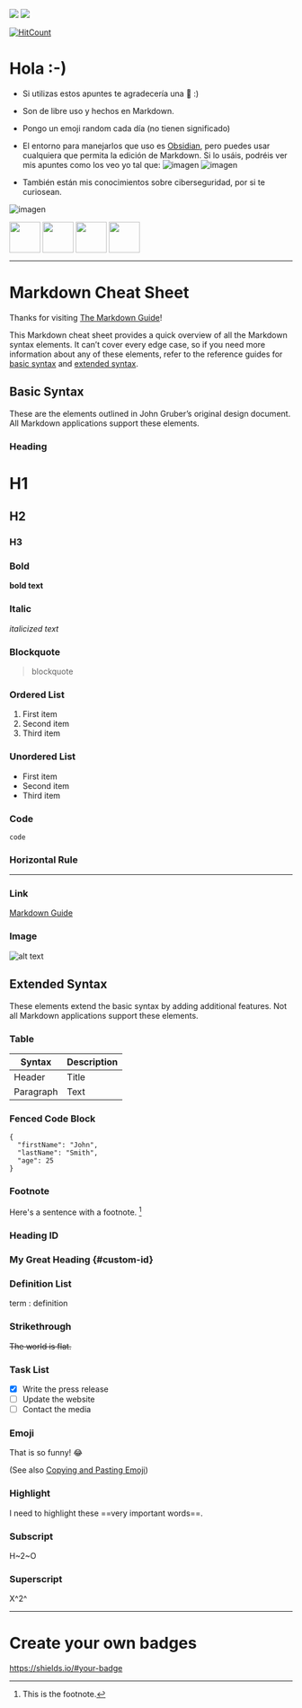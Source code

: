 ![](https://img.shields.io/badge/Markdown-000000?style=for-the-badge&logo=markdown&logoColor=white) ![](https://img.shields.io/badge/Made%20with-Obsidian-blueviolet)

  [![HitCount](https://hits.dwyl.com/gitblanc/Obsidian-Notes.svg?style=flat-square)](http://hits.dwyl.com/gitblanc/Obsidian-Notes)

# Hola :-)
- Si utilizas estos apuntes te agradecería una 🌟 :)
- Son de libre uso y hechos en Markdown.
- Pongo un emoji random cada día (no tienen significado)
- El entorno para manejarlos que uso es [Obsidian](https://obsidian.md/), pero puedes usar cualquiera que permita la edición de Markdown. Si lo usáis, podréis ver mis apuntes como los veo yo tal que:
![imagen](https://user-images.githubusercontent.com/87705461/210357656-2561da7e-66b7-4a6c-a429-205265d15902.png)
![imagen](https://user-images.githubusercontent.com/87705461/210357876-a5223ae3-0e55-4249-a5bd-8193eb2ffc98.png)


- También están mis conocimientos sobre ciberseguridad, por si te curiosean.


![imagen](https://user-images.githubusercontent.com/87705461/210358499-d9ba998a-0e2a-4619-bf64-6a85545024a2.png)

<img src="https://cdn4.iconfinder.com/data/icons/cyber-security-18/65/97-512.png" align="top" width="55" height="55">      <img src="https://cdn4.iconfinder.com/data/icons/cyber-security-18/65/6-512.png" align="top" width="55" height="55">      <img src="https://cdn3.iconfinder.com/data/icons/cyber-security-19/65/39-512.png" align="top" width="55" height="55">      <img src="https://cdn3.iconfinder.com/data/icons/cyber-security-19/65/59-512.png" align="top" width="55" height="55">


---
# Markdown Cheat Sheet

Thanks for visiting [The Markdown Guide](https://www.markdownguide.org)!

This Markdown cheat sheet provides a quick overview of all the Markdown syntax elements. It can’t cover every edge case, so if you need more information about any of these elements, refer to the reference guides for [basic syntax](https://www.markdownguide.org/basic-syntax) and [extended syntax](https://www.markdownguide.org/extended-syntax).

## Basic Syntax

These are the elements outlined in John Gruber’s original design document. All Markdown applications support these elements.

### Heading

# H1
## H2
### H3

### Bold

**bold text**

### Italic

*italicized text*

### Blockquote

> blockquote

### Ordered List

1. First item
2. Second item
3. Third item

### Unordered List

- First item
- Second item
- Third item

### Code

`code`

### Horizontal Rule

---

### Link

[Markdown Guide](https://www.markdownguide.org)

### Image

![alt text](https://www.markdownguide.org/assets/images/tux.png)

## Extended Syntax

These elements extend the basic syntax by adding additional features. Not all Markdown applications support these elements.

### Table

| Syntax | Description |
| ----------- | ----------- |
| Header | Title |
| Paragraph | Text |

### Fenced Code Block

```
{
  "firstName": "John",
  "lastName": "Smith",
  "age": 25
}
```

### Footnote

Here's a sentence with a footnote. [^1]

[^1]: This is the footnote.

### Heading ID

### My Great Heading {#custom-id}

### Definition List

term
: definition

### Strikethrough

~~The world is flat.~~

### Task List

- [x] Write the press release
- [ ] Update the website
- [ ] Contact the media

### Emoji

That is so funny! :joy:

(See also [Copying and Pasting Emoji](https://www.markdownguide.org/extended-syntax/#copying-and-pasting-emoji))

### Highlight

I need to highlight these ==very important words==.

### Subscript

H~2~O

### Superscript

X^2^

---
# Create your own badges
https://shields.io/#your-badge
